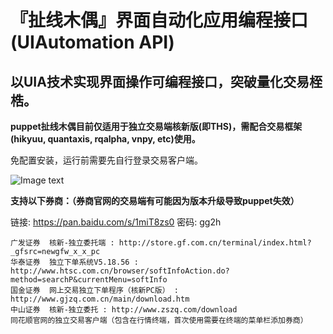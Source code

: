 『扯线木偶』界面自动化应用编程接口(UIAutomation API)
==

以UIA技术实现界面操作可编程接口，突破量化交易桎梏。
--
**puppet扯线木偶目前仅适用于独立交易端核新版(即THS)，需配合交易框架(hikyuu, quantaxis, rqalpha, vnpy, etc)使用。**

免配置安装，运行前需要先自行登录交易客户端。

![Image text](https://github.com/Raytone-D/puppet/blob/master/archives/run_puppet.JPG)

**支持以下券商：（券商官网的交易端有可能因为版本升级导致puppet失效）**

链接: https://pan.baidu.com/s/1miT8zs0 密码: gg2h

    广发证券  核新-独立委托端 : http://store.gf.com.cn/terminal/index.html?_gfsrc=newgfw_x_x_pc
    华泰证券  独立下单系统V5.18.56 : http://www.htsc.com.cn/browser/softInfoAction.do?method=searchP&currentMenu=softInfo
    国金证券  网上交易独立下单程序（核新PC版） : http://www.gjzq.com.cn/main/download.htm
    中山证券  核新-独立委托 : http://www.zszq.com/download
    同花顺官网的独立交易客户端（包含在行情终端，首次使用需要在终端的菜单栏添加券商）
    
